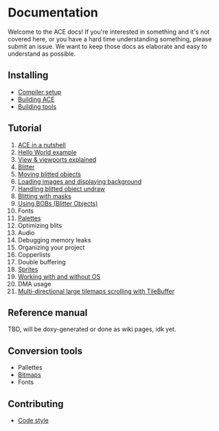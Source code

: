 # Documentation

Welcome to the ACE docs! If you're interested in something and it's not covered
here, or you have a hard time understanding something, please submit an issue.
We want to keep those docs as elaborate and easy to understand as possible.

## Installing

- [Compiler setup](installing/compiler.md)
- [Building ACE](installing/ace.md)
- [Building tools](installing/tools.md)

## Tutorial

1. [ACE in a nutshell](programming/ace_in_a_nutshell.md)
1. [Hello World example](programming/hello_world.md)
1. [View & viewports explained](programming/view.md)
1. [Blitter](programming/blit.md)
1. [Moving blitted objects](programming/moving_blits.md)
1. [Loading images and displaying background](programming/loading_images.md)
1. [Handling blitted object undraw](programming/blit_undraw.md)
1. [Blitting with masks](programming/blits_with_mask.md)
1. [Using BOBs (Blitter Objects)](programming/using_bobs.md)
1. Fonts
1. [Palettes](programming/palette.md)
1. Optimizing blits
1. Audio
1. Debugging memory leaks
1. Organizing your project
1. Copperlists
1. Double buffering
1. [Sprites](programming/sprites.md)
1. [Working with and without OS](programming/os.md)
1. DMA usage
2. [Multi-directional large tilemaps scrolling with TileBuffer](programming/tilebuffer.md)

## Reference manual

TBD, will be doxy-generated or done as wiki pages, idk yet.

## Conversion tools

- Pallettes
- [Bitmaps](tools/bitmap_conv.md)
- Fonts

## Contributing

- [Code style](contributing/codestyle.md)
